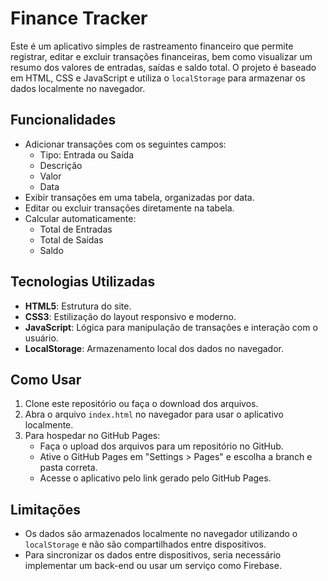 # Finance Tracker

Este é um aplicativo simples de rastreamento financeiro que permite registrar, editar e excluir transações financeiras, bem como visualizar um resumo dos valores de entradas, saídas e saldo total. O projeto é baseado em HTML, CSS e JavaScript e utiliza o `localStorage` para armazenar os dados localmente no navegador.

## Funcionalidades

- Adicionar transações com os seguintes campos:
  - Tipo: Entrada ou Saída
  - Descrição
  - Valor
  - Data
- Exibir transações em uma tabela, organizadas por data.
- Editar ou excluir transações diretamente na tabela.
- Calcular automaticamente:
  - Total de Entradas
  - Total de Saídas
  - Saldo

## Tecnologias Utilizadas

- **HTML5**: Estrutura do site.
- **CSS3**: Estilização do layout responsivo e moderno.
- **JavaScript**: Lógica para manipulação de transações e interação com o usuário.
- **LocalStorage**: Armazenamento local dos dados no navegador.

## Como Usar

1. Clone este repositório ou faça o download dos arquivos.
2. Abra o arquivo `index.html` no navegador para usar o aplicativo localmente.
3. Para hospedar no GitHub Pages:
   - Faça o upload dos arquivos para um repositório no GitHub.
   - Ative o GitHub Pages em "Settings > Pages" e escolha a branch e pasta correta.
   - Acesse o aplicativo pelo link gerado pelo GitHub Pages.

## Limitações

- Os dados são armazenados localmente no navegador utilizando o `localStorage` e não são compartilhados entre dispositivos.
- Para sincronizar os dados entre dispositivos, seria necessário implementar um back-end ou usar um serviço como Firebase.
